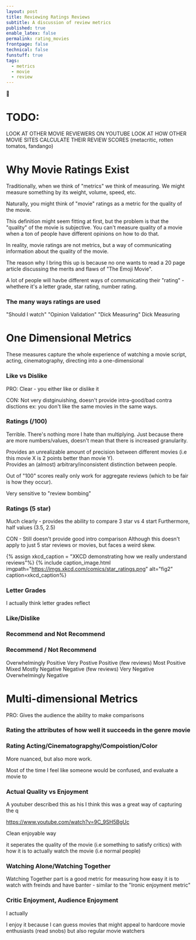 ```yaml
---
layout: post
title: Reviewing Ratings Reviews
subtitle: A discussion of review metrics  
published: true 
enable_latex: false
permalink: rating_movies
frontpage: false
technical: false
funstuff: true
tags:
  - metrics
  - movie
  - review
---
```



&#x1F440;

# TODO: 
LOOK AT OTHER MOVIE REVIEWERS ON YOUTUBE
LOOK AT HOW OTHER MOVIE SITES CALCULATE THEIR REVIEW SCORES (metacritic, rotten tomatos, fandango)

# Why Movie Ratings Exist 

Traditionally, when we think of "metrics" we think of measuring. We might measure something by its weight, volume, speed, etc. 

Naturally, you might think of "movie" ratings as a metric for the quality of the movie. 

This definition might seem fitting at first, but the problem is that the "quality" of the movie is subjective. You can't measure quality of a movie when a ton of people have different opinions on how to do that. 

In reality, movie ratings are not metrics, but a way of communicating information about the quality of the movie.

The reason why I bring this up is because no one wants to read a 20 page article discussing the merits and flaws of "The Emoji Movie".


A lot of people will havbe different ways of communicating their "rating" - whethere it's a letter grade, star rating, number rating. 

### The many ways ratings are used
"Should I watch"
"Opinion Validation"
"Dick Measuring"
Dick Measuring 

# One Dimensional Metrics
These measures capture the whole experience of watching a movie script, acting, cinematography, directing into a one-dimensional 

### Like vs Dislike
PRO: Clear - you either like or dislike it

CON: Not very distginuishing, doesn't provide intra-good/bad contra disctions
ex: you don't like the same movies in the same ways. 

### Ratings (/100)
Terrible. There's nothing more I hate than multiplying. Just because there are more numbers/values, doesn't mean that there is increased granularity. 

Provides an unrealizable amount of precision between different movies (i.e this movie X is 2 points better than movie Y).  
Provides an (almost) arbitrary/inconsistent distinction between people.

Out of "100" scores really only work for aggregate reviews (which to be fair is how they occur).

Very sensitive to "review bombing"

### Ratings (5 star)
Much clearly - provides the ability to compare 3 star vs 4 start
Furthermore, half values (3.5, 2.5)

CON - Still doesn't provide good intro comparison
Although this doesn't apply to just 5 star reviews or movies, but faces a weird skew. 

{% assign xkcd_caption = "XKCD demonstrating how we really understand reviews"%}
{% include caption_image.html imgpath="https://imgs.xkcd.com/comics/star_ratings.png" alt="fig2" caption=xkcd_caption%}


### Letter Grades
I actually think letter grades reflect

### Like/Dislike

### Recommend and Not Recommend


### Recommend / Not Recommend
Overwhelmingly Positive
Very Postive
Positive (few reviews)
Most Positive
Mixed 
Mostly Negative
Negative (few reviews)
Very Negative
Overwhelmingly Negative


# Multi-dimensional Metrics
PRO: Gives the audience the ability to make comparisons

### Rating the attributes of how well it succeeds in the genre movie

### Rating Acting/Cinematograpghy/Compoistion/Color
More nuanced, but also more work. 

Most of the time I feel like someone would be confused, and evaluate a movie to 



### Actual Quality vs Enjoyment
A youtuber described this as his 
I think this was a great way of capturing the q

https://www.youtube.com/watch?v=9C_9SH5BgUc


Clean enjoyable way 

it seperates the quality of the movie (i.e something to satisfy critics) with how it is to actually watch the movie (i.e normal people)

### Watching Alone/Watching Together

Watching Together part is a good metric for measuring how easy it is to watch with freinds and have banter - similar to the "Ironic enjoyment metric"



### Critic Enjoyment, Audience Enjoyment 

I actually 

I enjoy it because I can guess movies that might appeal to hardcore movie enthusiasts (read snobs) but also regular movie watchers